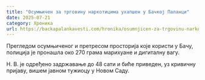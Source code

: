 ```yaml
---
title: "Осумњичен за трговину наркотицима ухапшен у Бачкој Паланци"
date: 2025-07-21
category: Хроника
url: https://backapalankavesti.com/hronika/osumnjicen-za-trgovinu-narkoticima-uhapsen-u-backoj-palanci/
---
```


Прегледом осумњиченог и претресом просторија које користи у Бачу, полиција је пронашла око 270 грама марихуане и дигиталну вагу.

Н. В. је одређено задржавање до 48 сати и биће приведен, уз кривичну пријаву, вишем јавном тужиоцу у Новом Саду.
